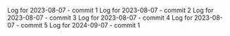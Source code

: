 Log for 2023-08-07 - commit 1
Log for 2023-08-07 - commit 2
Log for 2023-08-07 - commit 3
Log for 2023-08-07 - commit 4
Log for 2023-08-07 - commit 5
Log for 2024-09-07 - commit 1
